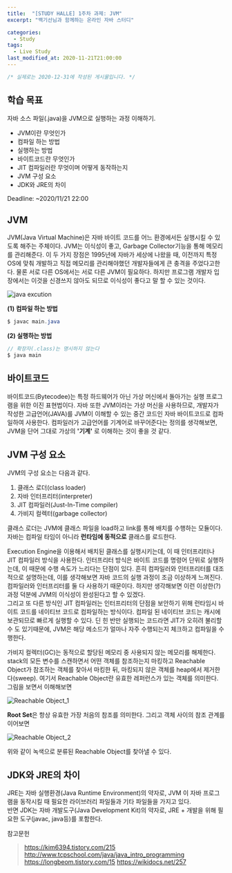 ```yaml
---
title:  "[STUDY HALLE] 1주차 과제: JVM"
excerpt: "백기선님과 함께하는 온라인 자바 스터디"

categories:
  - Study
tags:
  - Live Study
last_modified_at: 2020-11-21T21:00:00
---
```

```java
/* 실제로는 2020-12-31에 작성된 게시물입니다. */
```
## 학습 목표
자바 소스 파일(.java)을 JVM으로 실행하는 과정 이해하기.

- JVM이란 무엇인가
- 컴파일 하는 방법
- 실행하는 방법
- 바이트코드란 무엇인가
- JIT 컴파일러란 무엇이며 어떻게 동작하는지
- JVM 구성 요소
- JDK와 JRE의 차이

Deadline: ~2020/11/21 22:00

## JVM
JVM(Java Virtual Machine)은 자바 바이트 코드를 어느 환경에서든 실행시킬 수 있도록 해주는 주체이다. JVM는 이식성이 좋고, Garbage Collector기능을 통해 메모리를 관리해준다. 이 두 가지 장점은 1995년에 자바가 세상에 나왔을 때, 이전까지 특정 OS에 맞춰 개발하고 직접 메모리를 관리해야했던 개발자들에게 큰 충격을 주었다고한다. 물론 서로 다른 OS에서는 서로 다른 JVM이 필요하다. 하지만 프로그램 개발자 입장에서는 이것을 신경쓰지 않아도 되므로 이식성이 좋다고 말 할 수 있는 것이다.

![java excution](http://www.tcpschool.com/lectures/img_java_programming.png)

**(1) 컴파일 하는 방법**
```java
$ javac main.java
```
**(2) 실행하는 방법**
```java
// 확장자(.class)는 명시하지 않는다
$ java main
```
## 바이트코드
바이트코드(Bytecodee)는 특정 하드웨어가 아닌 가상 머신에서 돌아가는 실행 프로그램을 위한 이진 표현법이다. 자바 또한 JVM이라는 가상 머신을 사용하므로, 개발자가 작성한 고급언어(JAVA)를 JVM이 이해할 수 있는 중간 코드인 자바 바이트코드로 컴파일하여 사용한다. 컴파일러가 고급언어를 기계어로 바꾸어준다는 정의를 생각해보면, JVM을 단어 그대로 가상의 **'기계'** 로 이해하는 것이 좋을 것 같다.

## JVM 구성 요소
JVM의 구성 요소는 다음과 같다.
1. 클래스 로더(class loader)
1. 자바 인터프리터(interpreter)
1. JIT 컴파일러(Just-In-Time compiler)
1. 가비지 컬렉터(garbage collector)

클래스 로더는 JVM에 클래스 파일을 load하고 link를 통해 배치를 수행하는 모듈이다. 자바는 컴파일 타임이 아니라 **런타임에 동적으로** 클래스를 로드한다.  

Execution Engine을 이용해서 배치된 클래스를 실행시키는데, 이 때 인터프리터나 JIT 컴파일러 방식을 사용한다. 인터프리터 방식은 바이트 코드를 명령어 단위로 실행하는데, 이 때문에 수행 속도가 느리다는 단점이 있다. 흔히 컴파일러와 인터프리터를 대조적으로 설명하는데, 이를 생각해보면 자바 코드의 실행 과정이 조금 이상하게 느껴진다. 컴파일러와 인터프리터를 둘 다 사용하기 때문이다. 하지만 생각해보면 이런 이상한(?) 과정 덕분에 JVM의 이식성이 완성된다고 할 수 있겠다.  
그리고 또 다른 방식인 JIT 컴파일러는 인터프리터의 단점을 보안하기 위해 런타임시 바이트 코드를 네이티브 코드로 컴파일하는 방식이다. 컴파일 된 네이티브 코드는 캐시에 보관되므로 빠르게 실행할 수 있다. 딘 힌 반만 실행되는 코드라면 JIT가 오히려 불리할 수 도 있기때문에, JVM은 해당 메소드가 얼마나 자주 수행되는지 체크하고 컴파일을 수행한다.

가비지 컬렉터(GC)는 동적으로 할당된 메모리 중 사용되지 않는 메모리를 해제한다. stack의 모든 변수를 스캔하면서 어떤 객체를 참조하는지 마킹하고 Reachable Object가 참조하는 객체를 찾아서 마킹한 뒤, 마킹되지 않은 객체를 heap에서 제거한다(sweep). 여기서 Reachable Object란 유효한 레퍼런스가 있는 객체를 의미한다. 그림을 보면서 이해해보면

![Reachable Object_1](https://madplay.github.io/img/post/2018-04-02-java-garbage-collection-and-java-reference-1.png)

**Root Set**은 항상 유효한 가장 처음의 참조를 의미한다. 그리고 객체 사이의 참조 관계를 이어보면

![Reachable Object_2](https://madplay.github.io/img/post/2018-04-02-java-garbage-collection-and-java-reference-2.png)

위와 같이 녹색으로 분류된 Reachable Object를 찾아낼 수 있다.

## JDK와 JRE의 차이
JRE는 자바 실행환경(Java Runtime Environment)의 약자로, JVM 이 자바 프로그램을 동작시킬 때 필요한 라이브러리 파일들과 기타 파일들을 가지고 있다.  
반면 JDK는 자바 개발도구(Java Development Kit)의 약자로, JRE + 개발을 위해 필요한 도구(javac, java등)를 포함한다.

참고문헌
> https://kim6394.tistory.com/215
http://www.tcpschool.com/java/java_intro_programming
https://longbeom.tistory.com/15
https://wikidocs.net/257